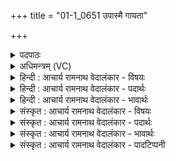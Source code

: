 +++
title = "01-1_0651 उपास्मै गायता"

+++
<details><summary>पदपाठः</summary>

उ꣡प꣢꣯। अ꣣स्मै। गायत। नरः। प꣡व꣢꣯मानाय। इ꣡न्द꣢꣯वे। अ꣣भि꣢। दे꣣वा꣢न्। इ꣡य꣢꣯क्षते। ६५१।
</details>

<details><summary>अधिमन्त्रम् (VC)</summary>

- पवमानः सोमः
- असितः काश्यपो देवलो वा
- गायत्री
- षड्जः
</details>

<details><summary>हिन्दी : आचार्य रामनाथ वेदालंकार - विषयः</summary>

प्रथम मन्त्र में परमात्मा के प्रति मनुष्यों का कर्तव्य वर्णित किया गया है।
</details>

<details><summary>हिन्दी : आचार्य रामनाथ वेदालंकार - पदार्थः</summary>

पदार्थान्वय -  हे (नरः) मनुष्यो ! तुम (देवान्) अहिंसा,सत्य,न्याय आदि दिव्यगुणों को (इयक्षते) प्रदान करने की इच्छावाले (अस्मै) इस (पवमानाय) पवित्रता देनेवाले, (इन्दवे) आनन्दरस से भिगोनेवाले परमात्मा के लिए (उपगायत) समीप होकर स्तुतिगीत गाया करो ॥१॥
</details>

<details><summary>हिन्दी : आचार्य रामनाथ वेदालंकार - भावार्थः</summary>

भावार्थ -  सब स्त्री-पुरुषों को चाहिए कि जगदीश के स्तुतिगीतों का कीर्तन कर और उससे प्रेरणा पाकर अपनी उन्नति करें ॥१॥
</details>

<details><summary>संस्कृत : आचार्य रामनाथ वेदालंकार - विषयः</summary>

तत्रादौ परमात्मानं प्रति मनुष्याणां कर्तव्यं वर्णयति।
</details>

<details><summary>संस्कृत : आचार्य रामनाथ वेदालंकार - पदार्थः</summary>

पदार्थान्वय -  हे (नरः) मनुष्याः ! यूयम् (देवान्) अहिंसासत्यन्यायादिदिव्यगुणान् (अभि इयक्षते) प्रदातुमिच्छते[यजतेर्दानार्थात् सनि शतरि रूपम्। यियक्षते इति प्राप्ते अभ्यासयकारलोपश्छान्दसः] (अस्मै) एतस्मै (पवमानाय) पवित्रताप्रदायिने (इन्दवे) आनन्दरसेन क्लेदकाय सोमाख्याय परमात्मने[उनत्ति क्लेदयति उपासकान् स्वरसेन यः स इन्दुः। ‘उन्देरिच्चादेः’ उ० १.१२ इति उन्दी क्लेदने धातोः उः प्रत्ययः धातोरुकारस्येकारादेशश्च।] (उपगायत) सामीप्येन स्तुतिगीतानि उच्चारयत ॥१॥२
</details>

<details><summary>संस्कृत : आचार्य रामनाथ वेदालंकार - भावार्थः</summary>

भावार्थ -  सर्वैः स्त्रीपुरुषैर्जगदीशस्य स्तुतिगीतानि कीर्तयित्वा ततः प्रेरणां प्राप्यात्मोन्नतिर्विधेया ॥१॥
</details>

<details><summary>संस्कृत : आचार्य रामनाथ वेदालंकार - पादटिप्पनी</summary>

टिप्पनी -   १. ऋ० ९।११।१,य० ३३।६२ ऋषिः देवलः,देवता सोमः। साम० ७६३। २. यजुर्भाष्ये दयानन्दर्षिणा मन्त्रोऽयं गुरुशिष्यविषये व्याख्यातः।
</details>